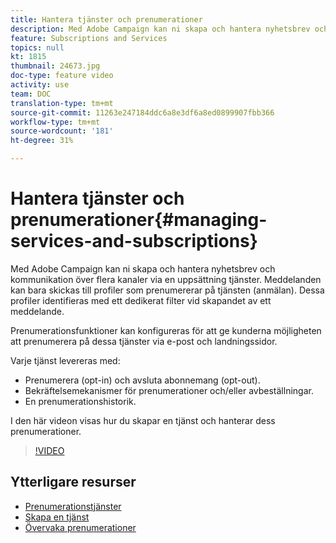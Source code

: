 ```yaml
---
title: Hantera tjänster och prenumerationer
description: Med Adobe Campaign kan ni skapa och hantera nyhetsbrev och kommunikation över flera kanaler via en uppsättning tjänster. I den här videon visas hur du skapar en tjänst och hanterar dess prenumerationer i Adobe Campaign Standard (ACS).
feature: Subscriptions and Services
topics: null
kt: 1815
thumbnail: 24673.jpg
doc-type: feature video
activity: use
team: DOC
translation-type: tm+mt
source-git-commit: 11263e247184ddc6a8e3df6a8ed0899907fbb366
workflow-type: tm+mt
source-wordcount: '181'
ht-degree: 31%

---
```



# Hantera tjänster och prenumerationer{#managing-services-and-subscriptions}

Med Adobe Campaign kan ni skapa och hantera nyhetsbrev och kommunikation över flera kanaler via en uppsättning tjänster. Meddelanden kan bara skickas till profiler som prenumererar på tjänsten (anmälan). Dessa profiler identifieras med ett dedikerat filter vid skapandet av ett meddelande.

Prenumerationsfunktioner kan konfigureras för att ge kunderna möjligheten att prenumerera på dessa tjänster via e-post och landningssidor.

Varje tjänst levereras med:

* Prenumerera (opt-in) och avsluta abonnemang (opt-out).
* Bekräftelsemekanismer för prenumerationer och/eller avbeställningar.
* En prenumerationshistorik.

I den här videon visas hur du skapar en tjänst och hanterar dess prenumerationer.

>[!VIDEO](https://video.tv.adobe.com/v/24673?quality=12)

## Ytterligare resurser

* [Prenumerationstjänster](https://docs.adobe.com/content/help/en/campaign-standard/using/managing-processes-and-data/data-management-activities/subscription-services.html)
* [Skapa en tjänst](https://docs.adobe.com/content/help/en/campaign-standard/using/profiles-and-audiences/managing-subscriptions/creating-a-service.html)
* [Övervaka prenumerationer](https://docs.adobe.com/content/help/en/campaign-standard/using/profiles-and-audiences/managing-subscriptions/monitoring-subscriptions.html)
